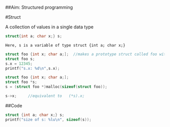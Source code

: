 ##Aim: Structured programming


#Struct

  A collection of values in a single data type
  
  ```c 
  struct{int a; char x;} s; 
  ```
  
    Here, s is a variable of type struct {int a; char x;}

  ```c
  struct foo {int x; char a;];  //makes a prototype struct called foo with an int and a char 
  struct foo s;
  s.x = 12345;
  printf("s.x: %d\n",s.x);
  ```
  
  
  ```c
  struct foo {int x; char a;];
  struct foo *s;
  s = (struct foo *)malloc(sizeof(struct foo));
  
  s->x;     //equivalent to   (*s).x;
  ```
  
  
  ##Code
  
  
  ```c
  struct {int a; char x;} s;
  printf("size of s: %lu\n", sizeof(s));
  ```
